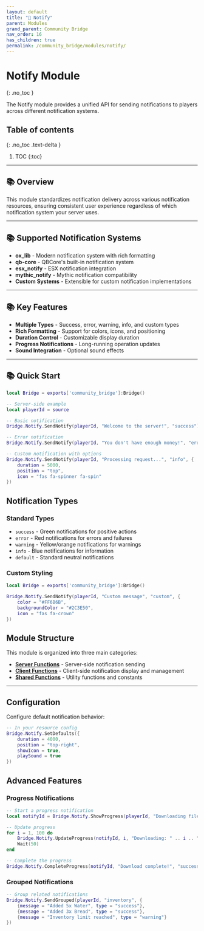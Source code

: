 ```yaml
---
layout: default
title: "🔔 Notify"
parent: Modules
grand_parent: Community Bridge
nav_order: 16
has_children: true
permalink: /community_bridge/modules/notify/
---
```


# Notify Module
{: .no_toc }

The Notify module provides a unified API for sending notifications to players across different notification systems.

## Table of contents
{: .no_toc .text-delta }

1. TOC
{:toc}

---

## 📚 Overview

This module standardizes notification delivery across various notification resources, ensuring consistent user experience regardless of which notification system your server uses.

---

## 📚 Supported Notification Systems

- **ox_lib** - Modern notification system with rich formatting
- **qb-core** - QBCore's built-in notification system
- **esx_notify** - ESX notification integration
- **mythic_notify** - Mythic notification compatibility
- **Custom Systems** - Extensible for custom notification implementations

---

## 📚 Key Features

- **Multiple Types** - Success, error, warning, info, and custom types
- **Rich Formatting** - Support for colors, icons, and positioning
- **Duration Control** - Customizable display duration
- **Progress Notifications** - Long-running operation updates
- **Sound Integration** - Optional sound effects

---

## 📚 Quick Start

```lua
local Bridge = exports['community_bridge']:Bridge()

-- Server-side example
local playerId = source

-- Basic notification
Bridge.Notify.SendNotify(playerId, "Welcome to the server!", "success")

-- Error notification
Bridge.Notify.SendNotify(playerId, "You don't have enough money!", "error")

-- Custom notification with options
Bridge.Notify.SendNotify(playerId, "Processing request...", "info", {
    duration = 5000,
    position = "top",
    icon = "fas fa-spinner fa-spin"
})
```

## Notification Types

### Standard Types
- `success` - Green notifications for positive actions
- `error` - Red notifications for errors and failures  
- `warning` - Yellow/orange notifications for warnings
- `info` - Blue notifications for information
- `default` - Standard neutral notifications

### Custom Styling
```lua
local Bridge = exports['community_bridge']:Bridge()

Bridge.Notify.SendNotify(playerId, "Custom message", "custom", {
    color = "#FF6B6B",
    backgroundColor = "#2C3E50",
    icon = "fas fa-crown"
})
```

## Module Structure

This module is organized into three main categories:

- **[Server Functions](server/)** - Server-side notification sending
- **[Client Functions](client/)** - Client-side notification display and management
- **[Shared Functions](shared/)** - Utility functions and constants

---

## Configuration

Configure default notification behavior:

```lua
-- In your resource config
Bridge.Notify.SetDefaults({
    duration = 4000,
    position = "top-right",
    showIcon = true,
    playSound = true
})
```

## Advanced Features

### Progress Notifications
```lua
-- Start a progress notification
local notifyId = Bridge.Notify.ShowProgress(playerId, "Downloading files...", 0)

-- Update progress
for i = 1, 100 do
    Bridge.Notify.UpdateProgress(notifyId, i, "Downloading: " .. i .. "%")
    Wait(50)
end

-- Complete the progress
Bridge.Notify.CompleteProgress(notifyId, "Download complete!", "success")
```

### Grouped Notifications
```lua
-- Group related notifications
Bridge.Notify.SendGrouped(playerId, "inventory", {
    {message = "Added 5x Water", type = "success"},
    {message = "Added 3x Bread", type = "success"},
    {message = "Inventory limit reached", type = "warning"}
})
```
